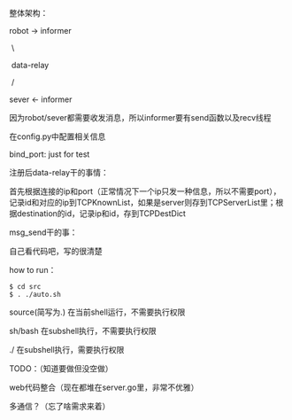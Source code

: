 整体架构：

robot -> informer

​                                 \

​                                   data-relay

​                                 /

sever <-  informer



因为robot/sever都需要收发消息，所以informer要有send函数以及recv线程

在config.py中配置相关信息

bind_port: just for test



注册后data-relay干的事情：

首先根据连接的ip和port（正常情况下一个ip只发一种信息，所以不需要port），记录id和对应的ip到TCPKnownList，如果是server则存到TCPServerList里；根据destination的id，记录ip和id，存到TCPDestDict



msg_send干的事：

自己看代码吧，写的很清楚



how to run：

```
$ cd src
$ . ./auto.sh
```

source(简写为.) 在当前shell运行，不需要执行权限

sh/bash 在subshell执行，不需要执行权限

./ 在subshell执行，需要执行权限



TODO：（知道要做但没空做）

web代码整合（现在都堆在server.go里，非常不优雅）

多通信？（忘了啥需求来着）

